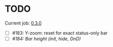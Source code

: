 # TODO

Current job: [0.3.0](https://github.com/tieugene/iosc.py/milestone/12)

- [ ] #183: Y-zoom: reset for exact status-only bar
- [ ] _#184: Bar height (init, hide, DnD)_
